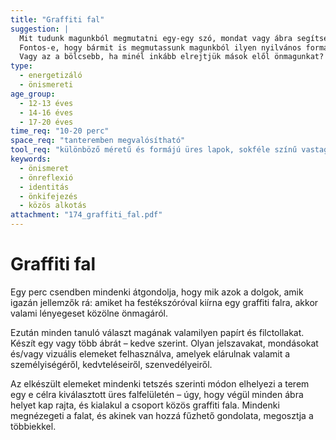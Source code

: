 ```yaml
---
title: "Graffiti fal"
suggestion: | 
  Mit tudunk magunkból megmutatni egy-egy szó, mondat vagy ábra segítségével? 
  Fontos-e, hogy bármit is megmutassunk magunkból ilyen nyilvános formában?
  Vagy az a bölcsebb, ha minél inkább elrejtjük mások elől önmagunkat?
type:
  - energetizáló
  - önismereti
age_group:
  - 12-13 éves
  - 14-16 éves
  - 17-20 éves
time_req: "10-20 perc"
space_req: "tanteremben megvalósítható"
tool_req: "különböző méretű és formájú üres lapok, sokféle színű vastag filctoll, gyurmaragasztó"
keywords: 
  - önismeret
  - önreflexió
  - identitás
  - önkifejezés
  - közös alkotás
attachment: "174_graffiti_fal.pdf"
---
```


# Graffiti fal

Egy perc csendben mindenki átgondolja, hogy mik azok a dolgok, amik igazán jellemzők rá: amiket ha festékszóróval kiírna egy graffiti falra, akkor valami lényegeset közölne önmagáról.

Ezután minden tanuló választ magának valamilyen papírt és filctollakat. Készít egy vagy több ábrát – kedve szerint. Olyan jelszavakat, mondásokat és/vagy vizuális elemeket felhasználva, amelyek elárulnak valamit a személyiségéről, kedvteléseiről, szenvedélyeiről.

Az elkészült elemeket mindenki tetszés szerinti módon elhelyezi a terem egy e célra kiválasztott üres falfelületén – úgy, hogy végül minden ábra helyet kap rajta, és kialakul a csoport közös graffiti fala. Mindenki megnézegeti a falat, és akinek van hozzá fűzhető gondolata, megosztja a többiekkel.
  
  
